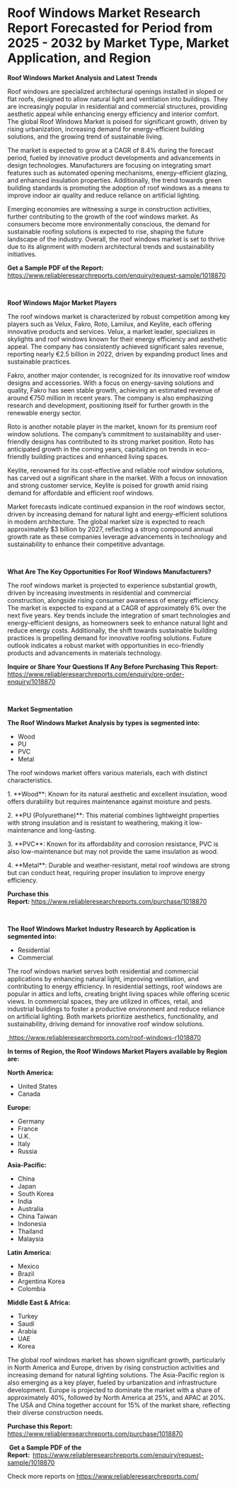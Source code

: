 <p><h1>Roof Windows Market Research Report Forecasted for Period from 2025 -  2032 by Market Type, Market Application, and Region</h1></p><p><strong>Roof Windows Market Analysis and Latest Trends</strong></p>
<p><p>Roof windows are specialized architectural openings installed in sloped or flat roofs, designed to allow natural light and ventilation into buildings. They are increasingly popular in residential and commercial structures, providing aesthetic appeal while enhancing energy efficiency and interior comfort. The global Roof Windows Market is poised for significant growth, driven by rising urbanization, increasing demand for energy-efficient building solutions, and the growing trend of sustainable living.</p><p>The market is expected to grow at a CAGR of 8.4% during the forecast period, fueled by innovative product developments and advancements in design technologies. Manufacturers are focusing on integrating smart features such as automated opening mechanisms, energy-efficient glazing, and enhanced insulation properties. Additionally, the trend towards green building standards is promoting the adoption of roof windows as a means to improve indoor air quality and reduce reliance on artificial lighting. </p><p>Emerging economies are witnessing a surge in construction activities, further contributing to the growth of the roof windows market. As consumers become more environmentally conscious, the demand for sustainable roofing solutions is expected to rise, shaping the future landscape of the industry. Overall, the roof windows market is set to thrive due to its alignment with modern architectural trends and sustainability initiatives.</p></p>
<p><strong>Get a Sample PDF of the Report:&nbsp;</strong> <a href="https://www.reliableresearchreports.com/enquiry/request-sample/1018870?utm_campaign=2109&utm_medium=2&utm_source=Github&utm_content=ia&utm_term=18022025&utm_id=roof-windows">https://www.reliableresearchreports.com/enquiry/request-sample/1018870</a></p>
<p>&nbsp;</p>
<p><strong>Roof Windows Major Market Players</strong></p>
<p><p>The roof windows market is characterized by robust competition among key players such as Velux, Fakro, Roto, Lamilux, and Keylite, each offering innovative products and services. Velux, a market leader, specializes in skylights and roof windows known for their energy efficiency and aesthetic appeal. The company has consistently achieved significant sales revenue, reporting nearly €2.5 billion in 2022, driven by expanding product lines and sustainable practices.</p><p>Fakro, another major contender, is recognized for its innovative roof window designs and accessories. With a focus on energy-saving solutions and quality, Fakro has seen stable growth, achieving an estimated revenue of around €750 million in recent years. The company is also emphasizing research and development, positioning itself for further growth in the renewable energy sector.</p><p>Roto is another notable player in the market, known for its premium roof window solutions. The company’s commitment to sustainability and user-friendly designs has contributed to its strong market position. Roto has anticipated growth in the coming years, capitalizing on trends in eco-friendly building practices and enhanced living spaces.</p><p>Keylite, renowned for its cost-effective and reliable roof window solutions, has carved out a significant share in the market. With a focus on innovation and strong customer service, Keylite is poised for growth amid rising demand for affordable and efficient roof windows.</p><p>Market forecasts indicate continued expansion in the roof windows sector, driven by increasing demand for natural light and energy-efficient solutions in modern architecture. The global market size is expected to reach approximately $3 billion by 2027, reflecting a strong compound annual growth rate as these companies leverage advancements in technology and sustainability to enhance their competitive advantage.</p></p>
<p>&nbsp;</p>
<p><strong>What Are The Key Opportunities For Roof Windows Manufacturers?</strong></p>
<p><p>The roof windows market is projected to experience substantial growth, driven by increasing investments in residential and commercial construction, alongside rising consumer awareness of energy efficiency. The market is expected to expand at a CAGR of approximately 6% over the next five years. Key trends include the integration of smart technologies and energy-efficient designs, as homeowners seek to enhance natural light and reduce energy costs. Additionally, the shift towards sustainable building practices is propelling demand for innovative roofing solutions. Future outlook indicates a robust market with opportunities in eco-friendly products and advancements in materials technology.</p></p>
<p><strong>Inquire or Share Your Questions If Any Before Purchasing This Report:</strong> <a href="https://www.reliableresearchreports.com/enquiry/pre-order-enquiry/1018870?utm_campaign=2109&utm_medium=2&utm_source=Github&utm_content=ia&utm_term=18022025&utm_id=roof-windows">https://www.reliableresearchreports.com/enquiry/pre-order-enquiry/1018870</a></p>
<p>&nbsp;</p>
<p><strong>Market Segmentation</strong></p>
<p><strong>The Roof Windows Market Analysis by types is segmented into:</strong></p>
<p><ul><li>Wood</li><li>PU</li><li>PVC</li><li>Metal</li></ul></p>
<p><p>The roof windows market offers various materials, each with distinct characteristics. </p><p>1. **Wood**: Known for its natural aesthetic and excellent insulation, wood offers durability but requires maintenance against moisture and pests.</p><p>  </p><p>2. **PU (Polyurethane)**: This material combines lightweight properties with strong insulation and is resistant to weathering, making it low-maintenance and long-lasting.</p><p>  </p><p>3. **PVC**: Known for its affordability and corrosion resistance, PVC is also low-maintenance but may not provide the same insulation as wood.</p><p>  </p><p>4. **Metal**: Durable and weather-resistant, metal roof windows are strong but can conduct heat, requiring proper insulation to improve energy efficiency.</p></p>
<p><strong>Purchase this Report:&nbsp;</strong><a href="https://www.reliableresearchreports.com/purchase/1018870?utm_campaign=2109&utm_medium=2&utm_source=Github&utm_content=ia&utm_term=18022025&utm_id=roof-windows">https://www.reliableresearchreports.com/purchase/1018870</a></p>
<p>&nbsp;</p>
<p><strong>The Roof Windows Market Industry Research by Application is segmented into:</strong></p>
<p><ul><li>Residential</li><li>Commercial</li></ul></p>
<p><p>The roof windows market serves both residential and commercial applications by enhancing natural light, improving ventilation, and contributing to energy efficiency. In residential settings, roof windows are popular in attics and lofts, creating bright living spaces while offering scenic views. In commercial spaces, they are utilized in offices, retail, and industrial buildings to foster a productive environment and reduce reliance on artificial lighting. Both markets prioritize aesthetics, functionality, and sustainability, driving demand for innovative roof window solutions.</p></p>
<p><a href="https://www.reliableresearchreports.com/roof-windows-r1018870?utm_campaign=2109&utm_medium=2&utm_source=Github&utm_content=ia&utm_term=18022025&utm_id=roof-windows">&nbsp;https://www.reliableresearchreports.com/roof-windows-r1018870</a></p>
<p><strong>In terms of Region, the Roof Windows Market Players available by Region are:</strong></p>
<p>
    <p> <strong> North America: </strong>
        <ul>
            <li>United States</li>
            <li>Canada</li>
        </ul>
        </p> 
    <p> <strong> Europe: </strong>
        <ul>
            <li>Germany</li>
            <li>France</li>
            <li>U.K.</li>
            <li>Italy</li>
            <li>Russia</li>
        </ul>
        </p> 
    <p> <strong> Asia-Pacific: </strong>
        <ul>
            <li>China</li>
            <li>Japan</li>
            <li>South Korea</li>
            <li>India</li>
            <li>Australia</li>
            <li>China Taiwan</li>
            <li>Indonesia</li>
            <li>Thailand</li>
            <li>Malaysia</li>
        </ul>
        </p> 
    <p> <strong> Latin America: </strong>
        <ul>
            <li>Mexico</li>
            <li>Brazil</li>
            <li>Argentina Korea</li>
            <li>Colombia</li>
        </ul>
        </p> 
    <p> <strong> Middle East & Africa: </strong>
        <ul>
            <li>Turkey</li>
            <li>Saudi</li>
            <li>Arabia</li>
            <li>UAE</li>
            <li>Korea</li>
        </ul>
    </p>
    </p>
<p><p>The global roof windows market has shown significant growth, particularly in North America and Europe, driven by rising construction activities and increasing demand for natural lighting solutions. The Asia-Pacific region is also emerging as a key player, fueled by urbanization and infrastructure development. Europe is projected to dominate the market with a share of approximately 40%, followed by North America at 25%, and APAC at 20%. The USA and China together account for 15% of the market share, reflecting their diverse construction needs.</p></p>
<p><strong>Purchase this Report: </strong><a href="https://www.reliableresearchreports.com/purchase/1018870?utm_campaign=2109&utm_medium=2&utm_source=Github&utm_content=ia&utm_term=18022025&utm_id=roof-windows">https://www.reliableresearchreports.com/purchase/1018870</a></p>
<p>&nbsp;<strong>Get a Sample PDF of the Report:&nbsp;&nbsp;</strong><a href="https://www.reliableresearchreports.com/enquiry/request-sample/1018870?utm_campaign=2109&utm_medium=2&utm_source=Github&utm_content=ia&utm_term=18022025&utm_id=roof-windows">https://www.reliableresearchreports.com/enquiry/request-sample/1018870</a></p>
<p><strong></strong></p>
<p>Check more reports on <a href="https://www.reliableresearchreports.com/?utm_campaign=2109&utm_medium=2&utm_source=Github&utm_content=ia&utm_term=18022025&utm_id=roof-windows">https://www.reliableresearchreports.com/</a></p>